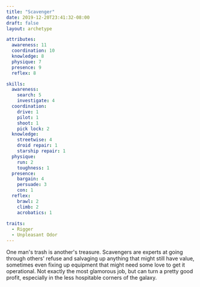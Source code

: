 ```yaml
---
title: "Scavenger"
date: 2019-12-20T23:41:32-08:00
draft: false
layout: archetype

attributes:
  awareness: 11
  coordination: 10
  knowledge: 8
  physique: 7
  presence: 9
  reflex: 8

skills:
  awareness:
    search: 5
    investigate: 4
  coordination:
    drive: 1
    pilot: 1
    shoot: 1
    pick lock: 2
  knowledge:
    streetwise: 4
    droid repair: 1
    starship repair: 1
  physique:
    run: 2
    toughness: 1
  presence:
    bargain: 4
    persuade: 3
    con: 1
  reflex:
    brawl: 2
    climb: 2
    acrobatics: 1
    
traits:
  - Rigger
  - Unpleasant Odor
---
```

One man's trash is another's treasure. Scavengers are experts at going through others' refuse and salvaging up anything that might still have value, sometimes even fixing up equipment that might need some love to get it operational. Not exactly the most glamorous job, but can turn a pretty good profit, especially in the less hospitable corners of the galaxy. 
